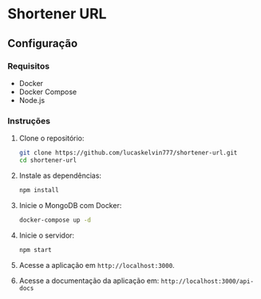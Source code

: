 # Shortener URL

## Configuração

### Requisitos

- Docker
- Docker Compose
- Node.js

### Instruções

1. Clone o repositório:
    ```bash
    git clone https://github.com/lucaskelvin777/shortener-url.git
    cd shortener-url
    ```

2. Instale as dependências:
    ```bash
    npm install
    ```

3. Inicie o MongoDB com Docker:
    ```bash
    docker-compose up -d
    ```

4. Inicie o servidor:
    ```bash
    npm start
    ```

5. Acesse a aplicação em `http://localhost:3000`.

6. Acesse a documentação da aplicação em: `http://localhost:3000/api-docs`
